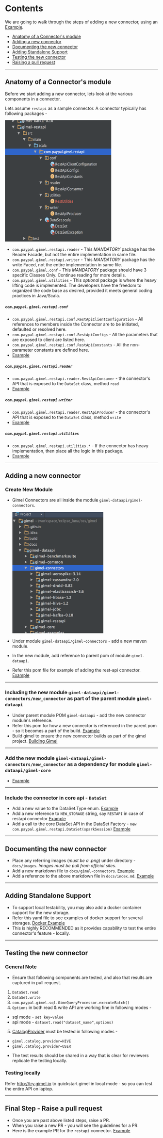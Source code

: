 

Contents
=================

We are going to walk through the steps of adding a new connector, using an [Example](https://github.com/paypal/gimel/pull/93).

* [Anatomy of a Connector's module](#anatomy-of-a-connector's-module)
* [Adding a new connector](#adding-a-new-connector)
* [Documenting the new connector](#documenting-the-new-connector)
* [Adding Standalone Support](#adding-standalone-support)
* [Testing the new connector](#testing-the-new-connector)
* [Raising a pull request](#final-step---raise-a-pull-request)

______________________________________________________________________________________________________________________


## Anatomy of a Connector's module

Before we start adding a new connector, lets look at the various components in a connector.

Lets assume `restapi` as a sample connector. A connector typically has following packages -

  <img src="../images/gimel-connector-restapi.png" width="350" height="400" />

* `com.paypal.gimel.restapi.reader` - This _MANDATORY_ package has the Reader Facade, but not the entire implementation in same file.
* `com.paypal.gimel.restapi.writer` - This _MANDATORY_ package has the write Faced, not the entire implementation in same file.
* `com.paypal.gimel.conf` - This _MANDATORY_ package should have 3 specific Classes Only. Continue reading for more details.
* `com.paypal.gimel.utilities` - This _optional_ package is where the heavy lifting code is implemented. The developers have the freedom to organized the code base as desired, provided it meets general coding practices in Java/Scala.

##### `com.paypal.gimel.restapi.conf`

* `com.paypal.gimel.restapi.conf.RestApiClientConfiguration` - All references to members inside the Connector are to be initiated, defaulted or resolved here.
* `com.paypal.gimel.restapi.conf.RestApiConfigs` - All the parameters that are exposed to client are listed here.
* `com.paypal.gimel.restapi.conf.RestApiConstants` - All the non-parameter constants are defined here.
* [Example](https://github.com/paypal/gimel/tree/master/gimel-dataapi/gimel-connectors/gimel-restapi/src/main/scala/com/paypal/gimel/restapi/conf)

##### `com.paypal.gimel.restapi.reader`

* `com.paypal.gimel.restapi.reader.RestApiConsumer` - the connector's API that is exposed to the `DataSet` class, method `read`
* [Example](https://github.com/paypal/gimel/pull/93/files#diff-6d8660cd3d5b05ea12c5c31f95943f30R36)

##### `com.paypal.gimel.restapi.writer`

* `com.paypal.gimel.restapi.reader.RestApiProducer` - the connector's API that is exposed to the `DataSet` class, method `write`
* [Example](https://github.com/paypal/gimel/pull/93/files#diff-52e8cb7575c9d0d949ee030629f7adbe)

##### `com.paypal.gimel.restapi.utilities`

* `com.paypal.gimel.restapi.utilities.*` - If the connector has heavy implementation, then place all the logic in this package.
* [Example](https://github.com/paypal/gimel/tree/master/gimel-dataapi/gimel-connectors/gimel-kafka-0.10/src/main/scala/com/paypal/gimel/kafka/utilities)


______________________________________________________________________________________________________________________


## Adding a new connector


### Create New Module

* Gimel Connectors are all inside the module `gimel-dataapi/gimel-connectors`.

  <img src="../images/gimel-connectors.png" width="300" height="400" />

* Under module `gimel-dataapi/gimel-connectors` - add a new maven module.
* In the new module, add reference to parent pom of module `gimel-dataapi`.
* Refer this pom file for example of adding the rest-api connector. [Example](https://github.com/paypal/gimel/pull/93/files#diff-8a230d9cc305bf5af358c2618b90515f)


______________________________________________________________________________________________________________________


### Including the new module `gimel-dataapi/gimel-connectors/new_connector` as part of the parent module `gimel-dataapi`

* Under parent module POM `gimel-dataapi` - add the new connector module's reference.
* Refer this pom for how a new connector is referenced in the parent pom - so it becomes a part of the build. [Example](https://github.com/paypal/gimel/pull/93/files#diff-df33deec031554f203ddf2af33caf3e9R49)
* Build gimel to ensure the new connector builds as part of the gimel project. [Building Gimel](https://github.com/paypal/gimel/blob/master/docs/getting-started/build-gimel.md)


______________________________________________________________________________________________________________________


### Add the new module `gimel-dataapi/gimel-connectors/new_connector` as a dependency for module `gimel-dataapi/gimel-core`

* [Example](https://github.com/paypal/gimel/pull/93/files#diff-8cdabaef46a85adb17e05a36d48f86e4R128)


______________________________________________________________________________________________________________________


### Include the connector in core api - `DataSet`

* Add a new value to the DataSet.Type enum. [Example](https://github.com/paypal/gimel/pull/93/files#diff-13fbc41f786ca334459a1b3294494317R43)
* Add a new reference to `NEW_STORAGE` string, say `RESTAPI` in case of restapi connector [Example](https://github.com/paypal/gimel/pull/93/files#diff-13fbc41f786ca334459a1b3294494317R386)
* Add a call to the core DataSet API in the DataSet Factory - `new com.paypal.gimel.restapi.DataSet(sparkSession)` [Example](https://github.com/paypal/gimel/pull/93/files#diff-13fbc41f786ca334459a1b3294494317R425)


______________________________________________________________________________________________________________________


## Documenting the new connector

* Place any referring images (_must be a .png_) under directory - `docs/images`. _Images must be pull from official sites._
* Add a new markdown file to `docs/gimel-connectors`. [Example](https://github.com/paypal/gimel/blob/master/docs/gimel-connectors/restapi.md)
* Add a reference to the above markdown file in `docs/index.md`. [Example](https://github.com/paypal/gimel/pull/93/files#diff-1a523bd9fa0dbf998008b37579210e12R30)


______________________________________________________________________________________________________________________


## Adding Standalone Support

* To support local testability, you may also add a docker container support for the new storage.
* Refer this yaml file to see examples of docker support for several storages. [Docker Example](https://github.com/paypal/gimel/blob/master/gimel-dataapi/gimel-standalone/docker/docker-compose.yml)
* This is highly RECOMMENDED as it provides capability to test the entire connector's feature - locally.

______________________________________________________________________________________________________________________


## Testing the new connector

### General Note

* Ensure that following components are tested, and also that results are captured in pull request.
1. `DataSet.read`
2. `DataSet.write`
3. `com.paypal.gimel.sql.GimeQueryProcessor.executeBatch()`
4. `Options` in both read & write API are working fine in following modes -
- sql mode - `set key=value`
- api mode - `dataset.read("dataset_name",options)`
5. [CatalogProvider](../gimel-catalog/catalog-provider.md) must be tested in following modes -
- `gimel.catalog.provider=HIVE`
- `gimel.catalog.provider=USER`

* The test results should be shared in a way that is clear for reviewers replicate the testing locally.

### Testing locally

Refer http://try.gimel.io to quickstart gimel in local mode - so you can test the entire API on laptop.


______________________________________________________________________________________________________________________


## Final Step - Raise a pull request

* Once you are past above listed steps, raise a PR.
* When you raise a new PR - you will see the guidelines for a PR.
* Here is the example PR for the `restapi` connector. [Example](https://github.com/paypal/gimel/pull/93)

